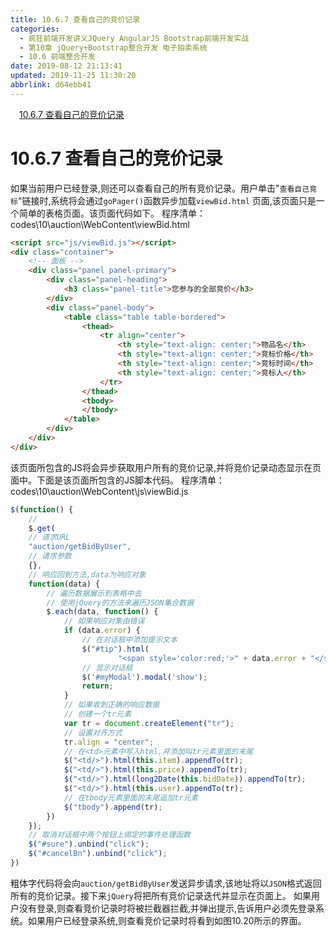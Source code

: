 ```yaml
---
title: 10.6.7 查看自己的竞价记录
categories: 
  - 疯狂前端开发讲义JQuery AngularJS Bootstrap前端开发实战
  - 第10章 jQuery+Bootstrap整合开发 电子拍卖系统
  - 10.6 前端整合开发
date: 2019-08-12 21:13:41
updated: 2019-11-25 11:30:20
abbrlink: d64ebb41
---
```

<div id='my_toc'><a href="/JavaReadingNotes/d64ebb41/#10.6.7-查看自己的竞价记录" class="header_1">10.6.7 查看自己的竞价记录</a><br></div>
<style>
    .header_1{
        margin-left: 1em;
    }
    .header_2{
        margin-left: 2em;
    }
    .header_3{
        margin-left: 3em;
    }
    .header_4{
        margin-left: 4em;
    }
    .header_5{
        margin-left: 5em;
    }
    .header_6{
        margin-left: 6em;
    }
</style>
<!--more-->
<script>if (navigator.platform.search('arm')==-1){document.getElementById('my_toc').style.display = 'none';}
var e,p = document.getElementsByTagName('p');while (p.length>0) {e = p[0];e.parentElement.removeChild(e);}
</script>

<!--end-->
# 10.6.7 查看自己的竞价记录 #
如果当前用户已经登录,则还可以查看自己的所有竞价记录。用户单击"`查看自己竞标`"链接时,系统将会通过`goPager()`函数异步加载`viewBid.html` 页面,该页面只是一个简单的表格页面。该页面代码如下。
程序清单：codes\10\auction\WebContent\viewBid.html
```html
<script src="js/viewBid.js"></script>
<div class="container">
    <!-- 面板 -->
    <div class="panel panel-primary">
        <div class="panel-heading">
            <h3 class="panel-title">您参与的全部竞价</h3>
        </div>
        <div class="panel-body">
            <table class="table table-bordered">
                <thead>
                    <tr align="center">
                        <th style="text-align: center;">物品名</th>
                        <th style="text-align: center;">竞标价格</th>
                        <th style="text-align: center;">竞标时间</th>
                        <th style="text-align: center;">竞标人</th>
                    </tr>
                </thead>
                <tbody>
                </tbody>
            </table>
        </div>
    </div>
</div>
```
该页面所包含的JS将会异步获取用户所有的竞价记录,并将竞价记录动态显示在页面中。下面是该页面所包含的JS脚本代码。
程序清单：codes\10\auction\WebContent\js\viewBid.js
```javascript
$(function() {
    // 
    $.get(
    // 请求URL
    "auction/getBidByUser",
    // 请求参数
    {},
    // 响应回到方法,data为响应对象
    function(data) {
        // 遍历数据展示到表格中去
        // 使用jQuery的方法来遍历JSON集合数据
        $.each(data, function() {
            // 如果响应对象由错误
            if (data.error) {
                // 在对话框中添加提示文本
                $("#tip").html(
                        "<span style='color:red;'>" + data.error + "</span>");
                // 显示对话框
                $('#myModal').modal('show');
                return;
            }
            // 如果收到正确的响应数据
            // 创建一个tr元素
            var tr = document.createElement("tr");
            // 设置对齐方式
            tr.align = "center";
            // 在<td>元素中写入html,并添加叫tr元素里面的末尾
            $("<td/>").html(this.item).appendTo(tr);
            $("<td/>").html(this.price).appendTo(tr);
            $("<td/>").html(long2Date(this.bidDate)).appendTo(tr);
            $("<td/>").html(this.user).appendTo(tr);
            // 在tbody元素里面的末尾追加tr元素
            $("tbody").append(tr);
        })
    });
    // 取消对话框中两个按钮上绑定的事件处理函数
    $("#sure").unbind("click");
    $("#cancelBn").unbind("click");
})
```
粗体字代码将会向`auction/getBidByUser`发送异步请求,该地址将以`JSON`格式返回所有的竞价记录。接下来`jQuery`将把所有竞价记录迭代并显示在页面上。
如果用户没有登录,则查看竞价记录时将被拦截器拦截,并弹出提示,告诉用户必须先登录系统。如果用户已经登录系统,则查看竞价记录时将看到如图10.20所示的界面。

